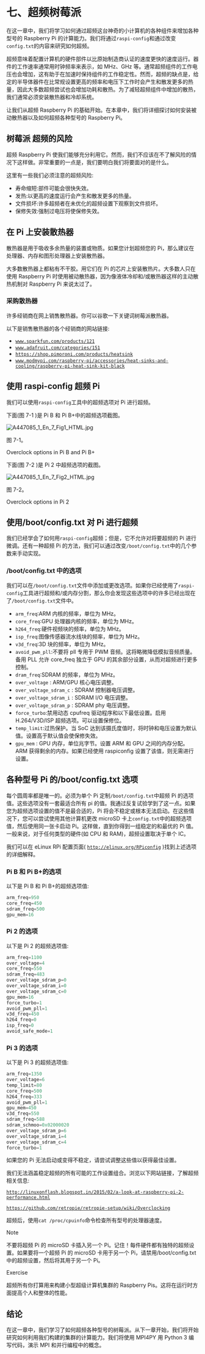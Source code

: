 # 七、超频树莓派

在这一章中，我们将学习如何通过超频这台神奇的小计算机的各种组件来增加各种型号的 Raspberry Pi 的计算能力。我们将通过`raspi-config`和通过改变`config.txt`的内容来研究如何超频。

超频意味着配置计算机的硬件部件以比原始制造商认证的速度更快的速度运行。器件的工作速率通常用时钟频率来表示，如 MHz、GHz 等。通常超频组件的工作电压也会增加，这有助于在加速时保持组件的工作稳定性。然而，超频的缺点是，给定的半导体器件在比常规设置更高的频率和电压下工作时会产生和散发更多的热量，因此大多数超频尝试也会增加功耗和散热。为了减轻超频组件中增加的散热，我们通常必须安装散热器和冷却系统。

让我们从超频 Raspberry Pi 的基础开始。在本章中，我们将详细探讨如何安装被动散热器以及如何超频各种型号的 Raspberry Pi。

## 树莓派 超频的风险

超频 Raspberry Pi 使我们能够充分利用它。然而，我们不应该在不了解风险的情况下这样做。非常重要的一点是，我们要明白我们将要面对的是什么。

这里有一些我们必须注意的超频风险:

*   寿命缩短:部件可能会很快失效。
*   发热:以更高的速度运行会产生和散发更多的热量。
*   文件损坏:许多超频者在未优化的超频设置下观察到文件损坏。
*   保修失效:强制过电压将使保修失效。

## 在 Pi 上安装散热器

散热器是用于吸收多余热量的装置或物质。如果您计划超频您的 Pi，那么建议在处理器、内存和图形处理器上安装散热器。

大多数散热器上都粘有不干胶。用它们在 Pi 的芯片上安装散热片。大多数人只在使用 Raspberry Pi 时使用被动散热器，因为像液体冷却和/或散热器这样的主动散热机制对 Raspberry Pi 来说太过了。

### 采购散热器

许多经销商在网上销售散热器。你可以谷歌一下关键词树莓派散热器。

以下是销售散热器的各个经销商的网站链接:

*   [`www.sparkfun.com/products/121`](http://www.sparkfun.com/products/121)
*   [`www.adafruit.com/categories/151`](http://www.adafruit.com/categories/151)
*   [`https://shop.pimoroni.com/products/heatsink`](https://shop.pimoroni.com/products/heatsink)
*   [`www.modmypi.com/raspberry-pi/accessories/heat-sinks-and-cooling/raspberry-pi-heat-sink-kit-black`](http://www.modmypi.com/raspberry-pi/accessories/heat-sinks-and-cooling/raspberry-pi-heat-sink-kit-black)

## 使用 raspi-config 超频 Pi

我们可以使用`raspi-config`工具中的超频选项对 Pi 进行超频。

下面(图 7-1 )是 Pi B 和 Pi B+中的超频选项截图。

![A447085_1_En_7_Fig1_HTML.jpg](img/A447085_1_En_7_Fig1_HTML.jpg)

图 7-1。

Overclock options in Pi B and Pi B+

下面(图 7-2 )是 Pi 2 中超频选项的截图。

![A447085_1_En_7_Fig2_HTML.jpg](img/A447085_1_En_7_Fig2_HTML.jpg)

图 7-2。

Overclock options in Pi 2

## 使用/boot/config.txt 对 Pi 进行超频

我们已经学会了如何用`raspi-config`超频；但是，它不允许对将要超频的 Pi 进行微调。还有一种超频 Pi 的方法，我们可以通过改变`/boot/config.txt`中的几个参数来手动实现。

### /boot/config.txt 中的选项

我们可以在`/boot/config.txt`文件中添加或更改选项。如果你已经使用了`raspi-config`工具进行超频和/或内存分割，那么你会发现这些选项中的许多已经出现在了`/boot/config.txt`文件中。

*   `arm_freq`:ARM 内核的频率，单位为 MHz。
*   `core_freq`:GPU 处理器内核的频率，单位为 MHz。
*   `h264_freq`:硬件视频块的频率，单位为 MHz。
*   `isp_freq`:图像传感器流水线块的频率，单位为 MHz。
*   `v3d_freq`:3D 块的频率，单位为 MHz。
*   `avoid_pwm_pll`:不要将 pll 专用于 PWM 音频。这将略微降低模拟音频质量。备用 PLL 允许 core_freq 独立于 GPU 的其余部分设置，从而对超频进行更多控制。
*   `dram_freq`:SDRAM 的频率，单位为 MHz。
*   `over_voltage` : ARM/GPU 核心电压调整。
*   `over_voltage_sdram_c` : SDRAM 控制器电压调整。
*   `over_voltage_sdram_i` : SDRAM I/O 电压调整。
*   `over_voltage_sdram_p` : SDRAM phy 电压调整。
*   `force_turbo`:禁用动态 cpufreq 驱动程序和以下最低设置。启用 H.264/V3D/ISP 超频选项。可以设置保修位。
*   `temp_limit`:过热保护。当 SoC 达到该摄氏度值时，将时钟和电压设置为默认值。设置高于默认值会使保修失效。
*   `gpu_mem` : GPU 内存，单位兆字节。设置 ARM 和 GPU 之间的内存分配。ARM 获得剩余的内存。如果已经使用 raspiconfig 设置了该值，则无需进行设置。

## 各种型号 Pi 的/boot/config.txt 选项

每个圆周率都是唯一的。必须为单个 Pi 定制`/boot/config.txt`中超频 Pi 的选项值。这些选项没有一套最适合所有 pi 的值。我通过反复试验学到了这一点。如果您为超频选项设置的值不是最合适的，Pi 将会不稳定或根本无法启动。在这些情况下，您可以尝试使用其他计算机更改 microSD 卡上`config.txt`中的超频选项值，然后使用同一张卡启动 Pi。这样做，直到你得到一组稳定的和最优的 Pi 值。一般来说，对于任何类型的硬件(如 CPU 和 RAM)，超频设置取决于单个 IC。

我们可以在 eLinux RPi 配置页面( [`http://elinux.org/RPiconfig`](http://elinux.org/RPiconfig) )找到上述选项的详细解释。

### Pi B 和 Pi B+的选项

以下是 Pi B 和 Pi B+的超频选项值:

```py
arm_freq=950
core_freq=450
sdram_freq=500
gpu_mem=16

```

### Pi 2 的选项

以下是 Pi 2 的超频选项值:

```py
arm_freq=1100
over_voltage=4
core_freq=550
sdram_freq=483
over_voltage_sdram_p=0
over_voltage_sdram_i=0
over_voltage_sdram_c=0
gpu_mem=16
force_turbo=1
avoid_pwm_pll=1
v3d_freq=450
h264_freq=0
isp_freq=0
avoid_safe_mode=1

```

### Pi 3 的选项

以下是 Pi 3 的超频选项值:

```py
arm_freq=1350
over_voltage=6
temp_limit=80
core_freq=500
h264_freq=333
avoid_pwm_pll=1
gpu_mem=450
v3d_freq=550
sdram_freq=588
sdram_schmoo=0x02000020
over_voltage_sdram_p=6
over_voltage_sdram_i=4
over_voltage_sdram_c=4
force_turbo=1

```

如果您的 Pi 无法启动或变得不稳定，请尝试调整这些值以获得最佳设置。

我们无法涵盖稳定超频的所有可能的工作设置组合。浏览以下网站链接，了解超频相关信息:

[`http://linuxonflash.blogspot.in/2015/02/a-look-at-raspberry-pi-2-performance.html`](http://linuxonflash.blogspot.in/2015/02/a-look-at-raspberry-pi-2-performance.html)

[`https://github.com/retropie/retropie-setup/wiki/Overclocking`](https://github.com/retropie/retropie-setup/wiki/Overclocking)

超频后，使用`cat /proc/cpuinfo`命令检查所有型号的处理器速度。

Note

不要将超频 Pi 的 microSD 卡插入另一个 Pi。记住！每件硬件都有独特的超频设置。如果要将一个超频 Pi 的 microSD 卡用于另一个 Pi，请禁用/boot/config.txt 中的超频设置，然后将其用于另一个 Pi。

Exercise

超频所有你打算用来构建小型超级计算机集群的 Raspberry Pis。这将在运行时方面提高个人和整体的性能。

## 结论

在这一章中，我们学习了如何超频各种型号的树莓派。从下一章开始，我们将开始研究如何利用我们构建的集群的计算能力。我们将使用 MPI4PY 用 Python 3 编写代码，演示 MPI 和并行编程中的概念。